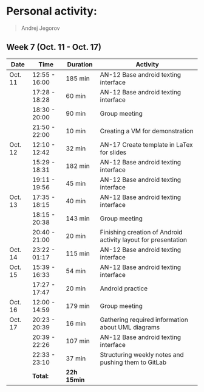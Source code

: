 # Personal activity:
> Andrej Jegorov

## Week 7 (Oct. 11 - Oct. 17)

| **Date**  | **Time**      | **Duration**  | **Activity** |
| --------  | ------------- | ------------  | ------------ |
| Oct. 11   | 12:55 - 16:00   | 185 min       | AN-12 Base android texting interface |
|           | 17:28 - 18:28   | 60 min        | AN-12 Base android texting interface |
|           | 18:30 - 20:00   | 90 min        | Group meeting |
|           | 21:50 - 22:00   | 10 min        | Creating a VM for demonstration |
| Oct. 12   | 12:10 - 12:42   | 32 min        | AN-17 Create template in LaTex for slides |
|           | 15:29 - 18:31   | 182 min       | AN-12 Base android texting interface |
|           | 19:11 - 19:56   | 45 min        | AN-12 Base android texting interface |
| Oct. 13   | 17:35 - 18:15   | 40 min        | AN-12 Base android texting interface |
|           | 18:15 - 20:38   | 143 min       | Group meeting |
|           | 20:40 - 21:00   | 20 min        | Finishing  creation of Android activity layout for presentation |
| Oct. 14   | 23:22 - 01:17   | 115 min       | AN-12 Base android texting interface |
| Oct. 15   | 15:39 - 16:33   | 54 min        | AN-12 Base android texting interface |
|           | 17:27 - 17:47   | 20 min        | Android practice |
| Oct. 16   | 12:00 - 14:59   | 179 min       | Group meeting |
| Oct. 17   | 20:23 - 20:39   | 16 min        | Gathering required information about UML diagrams |
|           | 20:39 - 22:26   | 107 min       | AN-12 Base android texting interface |
|           | 22:33 - 23:10   | 37 min        | Structuring weekly notes and pushing them to GitLab |
|  | **Total:** | **22h 15min** | |